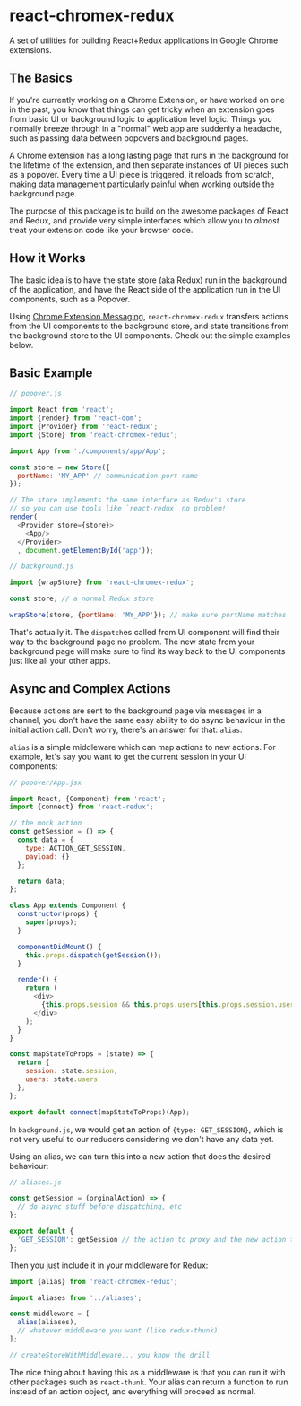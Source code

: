 # react-chromex-redux
A set of utilities for building React+Redux applications in Google Chrome extensions.

## The Basics

If you're currently working on a Chrome Extension, or have worked on one in the past, you know that things can get tricky when an extension goes from basic UI or background logic to application level logic. Things you normally breeze through in a "normal" web app are suddenly a headache, such as passing data between popovers and background pages.

A Chrome extension has a long lasting page that runs in the background for the lifetime of the extension, and then separate instances of UI pieces such as a popover. Every time a UI piece is triggered, it reloads from scratch, making data management particularly painful when working outside the background page.

The purpose of this package is to build on the awesome packages of React and Redux, and provide very simple interfaces which allow you to *almost* treat your extension code like your browser code.

## How it Works

The basic idea is to have the state store (aka Redux) run in the background of the application, and have the React side of the application run in the UI components, such as a Popover.

Using [Chrome Extension Messaging](https://developer.chrome.com/extensions/messaging), `react-chromex-redux` transfers actions from the UI components to the background store, and state transitions from the background store to the UI components. Check out the simple examples below.

## Basic Example

```js
// popover.js

import React from 'react';
import {render} from 'react-dom';
import {Provider} from 'react-redux';
import {Store} from 'react-chromex-redux';

import App from './components/app/App';

const store = new Store({
  portName: 'MY_APP' // communication port name
});

// The store implements the same interface as Redux's store
// so you can use tools like `react-redux` no problem!
render(
  <Provider store={store}>
    <App/>
  </Provider>
  , document.getElementById('app'));

```

```js
// background.js

import {wrapStore} from 'react-chromex-redux';

const store; // a normal Redux store

wrapStore(store, {portName: 'MY_APP'}); // make sure portName matches
```

That's actually it. The `dispatch`es called from UI component will find their way to the background page no problem. The new state from your background page will make sure to find its way back to the UI components just like all your other apps.

## Async and Complex Actions

Because actions are sent to the background page via messages in a channel, you don't have the same easy ability to do async behaviour in the initial action call. Don't worry, there's an answer for that: `alias`.

`alias` is a simple middleware which can map actions to new actions. For example, let's say you want to get the current session in your UI components:

```js
// popover/App.jsx

import React, {Component} from 'react';
import {connect} from 'react-redux';

// the mock action
const getSession = () => {
  const data = {
    type: ACTION_GET_SESSION,
    payload: {}
  };

  return data;
};

class App extends Component {
  constructor(props) {
    super(props);
  }

  componentDidMount() {
    this.props.dispatch(getSession());
  }

  render() {
    return (
      <div>
        {this.props.session && this.props.users[this.props.session.userId].name}
      </div>
    );
  }
}

const mapStateToProps = (state) => {
  return {
    session: state.session,
    users: state.users
  };
};

export default connect(mapStateToProps)(App);

```

In `background.js`, we would get an action of `{type: GET_SESSION}`, which is not very useful to our reducers considering we don't have any data yet.

Using an alias, we can turn this into a new action that does the desired behaviour:

```js
// aliases.js

const getSession = (orginalAction) => {
  // do async stuff before dispatching, etc
};

export default {
  'GET_SESSION': getSession // the action to proxy and the new action to call
};
```

Then you just include it in your middleware for Redux:

```js
import {alias} from 'react-chromex-redux';

import aliases from '../aliases';

const middleware = [
  alias(aliases),
  // whatever middleware you want (like redux-thunk)
];

// createStoreWithMiddleware... you know the drill

```

The nice thing about having this as a middleware is that you can run it with other packages such as `react-thunk`. Your alias can return a function to run instead of an action object, and everything will proceed as normal.